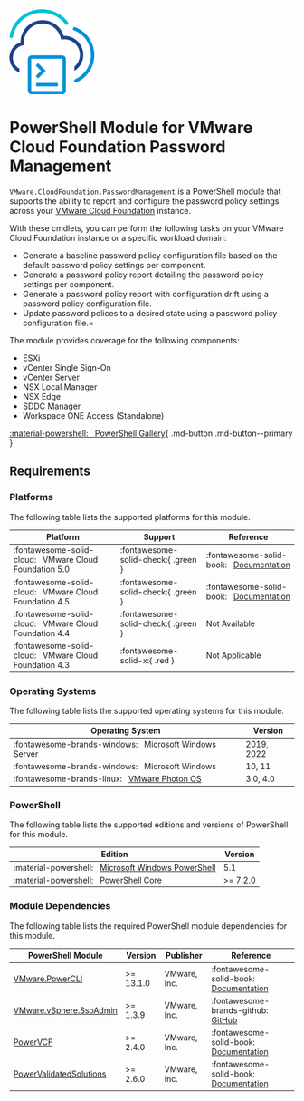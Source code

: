 <!-- markdownlint-disable first-line-h1 no-inline-html -->

<img src="assets/images/icon-color.svg" alt="PowerShell Module for VMware Cloud Foundation Password Management" width="150">

# PowerShell Module for VMware Cloud Foundation Password Management

`VMware.CloudFoundation.PasswordManagement` is a PowerShell module that supports the ability to report and configure the password policy settings across your [VMware Cloud Foundatiоn][docs-vmware-cloud-foundation] instance.

With these cmdlets, you can perform the following tasks on your VMware Cloud Foundation instance or a specific workload domain:

- Generate a baseline password policy configuration file based on the default password policy settings per component.
- Generate a password policy report detailing the password policy settings per component.
- Generate a password policy report with configuration drift using a password policy configuration file.
- Update password polices to a desired state using a password policy configuration file.=

The module provides coverage for the following components:

- ESXi
- vCenter Single Sign-On
- vCenter Server
- NSX Local Manager
- NSX Edge
- SDDC Manager
- Workspace ONE Access (Standalone)

[:material-powershell: &nbsp; PowerShell Gallery][psgallery-module-password-management]{ .md-button .md-button--primary }

## Requirements

### Platforms

The following table lists the supported platforms for this module.

Platform                                                     | Support                             | Reference
-------------------------------------------------------------|-------------------------------------|--------------------------------------------------------------------------------------
:fontawesome-solid-cloud: &nbsp; VMware Cloud Foundation 5.0 | :fontawesome-solid-check:{ .green } | :fontawesome-solid-book: &nbsp; [Documentation][docs-vmware-cloud-foundation-ppm-5-0]
:fontawesome-solid-cloud: &nbsp; VMware Cloud Foundation 4.5 | :fontawesome-solid-check:{ .green } | :fontawesome-solid-book: &nbsp; [Documentation][docs-vmware-cloud-foundation-ppm-4-5]
:fontawesome-solid-cloud: &nbsp; VMware Cloud Foundation 4.4 | :fontawesome-solid-check:{ .green } | Not Available
:fontawesome-solid-cloud: &nbsp; VMware Cloud Foundation 4.3 | :fontawesome-solid-x:{ .red }       | Not Applicable

### Operating Systems

The following table lists the supported operating systems for this module.

Operating System                                                       | Version
-----------------------------------------------------------------------|-----------
:fontawesome-brands-windows: &nbsp; Microsoft Windows Server           | 2019, 2022
:fontawesome-brands-windows: &nbsp; Microsoft Windows                  | 10, 11
:fontawesome-brands-linux: &nbsp; [VMware Photon OS][github-os-photon] | 3.0, 4.0

### PowerShell

The following table lists the supported editions and versions of PowerShell for this module.

Edition                                                                           | Version
----------------------------------------------------------------------------------|----------
:material-powershell: &nbsp; [Microsoft Windows PowerShell][microsoft-powershell] | 5.1
:material-powershell: &nbsp; [PowerShell Core][microsoft-powershell]              | >= 7.2.0

### Module Dependencies

The following table lists the required PowerShell module dependencies for this module.

PowerShell Module                                    | Version   | Publisher    | Reference
-----------------------------------------------------|-----------|--------------|---------------------------------------------------------------------------
[VMware.PowerCLI][psgallery-module-powercli]         | >= 13.1.0 | VMware, Inc. | :fontawesome-solid-book: &nbsp; [Documentation][developer-module-powercli]
[VMware.vSphere.SsoAdmin][psgallery-module-ssoadmin] | >= 1.3.9  | VMware, Inc. | :fontawesome-brands-github: &nbsp; [GitHub][github-module-ssoadmin]
[PowerVCF][psgallery-module-powervcf]                | >= 2.4.0  | VMware, Inc. | :fontawesome-solid-book: &nbsp; [Documentation][docs-module-powervcf]
[PowerValidatedSolutions][psgallery-module-pvs]      | >= 2.6.0  | VMware, Inc. | :fontawesome-solid-book: &nbsp; [Documentation][docs-module-pvs]

[docs-vmware-cloud-foundation]: https://docs.vmware.com/en/VMware-Cloud-Foundation/index.html
[docs-vmware-cloud-foundation-ppm-5-0]: https://docs.vmware.com/en/VMware-Cloud-Foundation/5.0/vcf-operations/GUID-18A95158-30F5-460F-AF80-33F25B6533D0.html
[docs-vmware-cloud-foundation-ppm-4-5]: https://docs.vmware.com/en/VMware-Cloud-Foundation/4.5/vcf-operations/GUID-18A95158-30F5-460F-AF80-33F25B6533D0.html
[microsoft-powershell]: https://docs.microsoft.com/en-us/powershell
[psgallery-module-powercli]: https://www.powershellgallery.com/packages/VMware.PowerCLI
[psgallery-module-powervcf]: https://www.powershellgallery.com/packages/PowerVCF
[psgallery-module-password-management]: https://www.powershellgallery.com/packages/VMware.CloudFoundation.PasswordManagement
[psgallery-module-pvs]: https://www.powershellgallery.com/packages/PowerValidatedSolutions
[psgallery-module-ssoadmin]: https://www.powershellgallery.com/packages/VMware.vSphere.SsoAdmin
[developer-module-powercli]: https://developer.vmware.com/tool/vmware-powercli
[docs-module-powervcf]: https://vmware.github.io/powershell-module-for-vmware-cloud-foundation
[docs-module-pvs]: https://vmware.github.io/power-validated-solutions-for-cloud-foundation
[github-module-ssoadmin]: https://github.com/vmware/PowerCLI-Example-Scripts/tree/master/Modules/VMware.vSphere.SsoAdmin
[github-os-photon]: https://vmware.github.io/photon/
